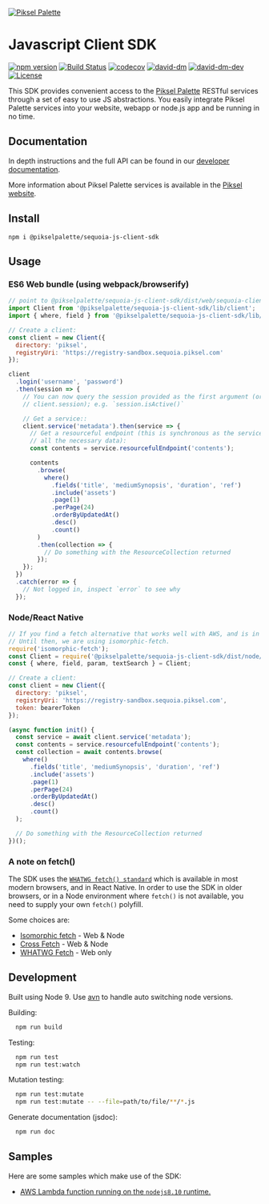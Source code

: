 [![Piksel Palette](https://pikselgroup.com/broadcast/wp-content/uploads/sites/3/2017/09/P-P.png)](https://piksel.com/product/piksel-palette/)

# Javascript Client SDK

[![npm version](https://badge.fury.io/js/%40pikselpalette%2Fsequoia-js-client-sdk.svg)](https://badge.fury.io/js/%40pikselpalette%2Fsequoia-js-client-sdk)
[![Build Status](https://travis-ci.org/pikselpalette/sequoia-js-client-sdk.svg?branch=master)](https://travis-ci.org/pikselpalette/sequoia-js-client-sdk)
[![codecov](https://codecov.io/gh/pikselpalette/sequoia-js-client-sdk/branch/master/graph/badge.svg)](https://codecov.io/gh/pikselpalette/sequoia-js-client-sdk)
[![david-dm](https://david-dm.org/pikselpalette/sequoia-js-client-sdk.svg)](https://david-dm.org/pikselpalette/sequoia-js-client-sdk)
[![david-dm-dev](https://david-dm.org/pikselpalette/sequoia-js-client-sdk/dev-status.svg)](https://david-dm.org/pikselpalette/sequoia-js-client-sdk?type=dev)
[![License](https://img.shields.io/badge/License-Apache%202.0-blue.svg)](https://opensource.org/licenses/Apache-2.0)

This SDK provides convenient access to the [Piksel Palette](https://docs.sequoia.piksel.com) RESTful services through a set of easy to use JS abstractions. You easily integrate Piksel Palette services into your website, webapp or node.js app and be running in no time.

## Documentation

In depth instructions and the full API can be found in our [developer
documentation](https://pikselpalette.github.io/sequoia-js-client-sdk/).

More information about Piksel Palette services is available in the [Piksel website](https://docs.sequoia.piksel.com).

## Install

`npm i @pikselpalette/sequoia-js-client-sdk`

## Usage

### ES6 Web bundle (using webpack/browserify)

```javascript
// point to @pikselpalette/sequoia-js-client-sdk/dist/web/sequoia-client for a minified bundle
import Client from '@pikselpalette/sequoia-js-client-sdk/lib/client';
import { where, field } from '@pikselpalette/sequoia-js-client-sdk/lib/query';

// Create a client:
const client = new Client({
  directory: 'piksel',
  registryUri: 'https://registry-sandbox.sequoia.piksel.com'
});

client
  .login('username', 'password')
  .then(session => {
    // You can now query the session provided as the first argument (or
    // client.session); e.g. `session.isActive()`

    // Get a service::
    client.service('metadata').then(service => {
      // Get a resourceful endpoint (this is synchronous as the service passed
      // all the necessary data):
      const contents = service.resourcefulEndpoint('contents');

      contents
        .browse(
          where()
            .fields('title', 'mediumSynopsis', 'duration', 'ref')
            .include('assets')
            .page(1)
            .perPage(24)
            .orderByUpdatedAt()
            .desc()
            .count()
        )
        .then(collection => {
          // Do something with the ResourceCollection returned
        });
    });
  })
  .catch(error => {
    // Not logged in, inspect `error` to see why
  });
```

### Node/React Native

```javascript
// If you find a fetch alternative that works well with AWS, and is in active development, let us know.
// Until then, we are using isomorphic-fetch.
require('isomorphic-fetch');
const Client = require('@pikselpalette/sequoia-js-client-sdk/dist/node/sequoia-client');
const { where, field, param, textSearch } = Client;

// Create a client:
const client = new Client({
  directory: 'piksel',
  registryUri: 'https://registry-sandbox.sequoia.piksel.com',
  token: bearerToken
});

(async function init() {
  const service = await client.service('metadata');
  const contents = service.resourcefulEndpoint('contents');
  const collection = await contents.browse(
    where()
      .fields('title', 'mediumSynopsis', 'duration', 'ref')
      .include('assets')
      .page(1)
      .perPage(24)
      .orderByUpdatedAt()
      .desc()
      .count()
  );

  // Do something with the ResourceCollection returned
})();
```

### A note on fetch()

The SDK uses the [`WHATWG fetch() standard`](https://fetch.spec.whatwg.org/) which is available in most modern browsers, and in React Native. In order to use the SDK in older browsers, or in a Node environment where `fetch()` is not available, you need to supply your own `fetch()` polyfill.

Some choices are:

* [Isomorphic fetch](https://www.npmjs.com/package/isomorphic-fetch) - Web & Node
* [Cross Fetch](https://www.npmjs.com/package/cross-fetch) - Web & Node
* [WHATWG Fetch](https://www.npmjs.com/package/whatwg-fetch) - Web only

## Development

Built using Node 9. Use [avn](https://github.com/wbyoung/avn) to handle auto switching node versions.

Building:

```sh
  npm run build
```

Testing:

```sh
  npm run test
  npm run test:watch
```

Mutation testing:

```sh
  npm run test:mutate
  npm run test:mutate -- --file=path/to/file/**/*.js
```

Generate documentation (jsdoc):

```sh
  npm run doc
```

## Samples

Here are some samples which make use of the SDK:

* [AWS Lambda function running on the `nodejs8.10` runtime.](https://github.com/pikselpalette/sequoia-js-client-sdk-sample-aws-lambda)
